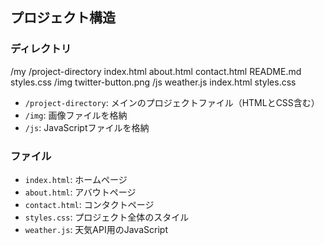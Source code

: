 ## プロジェクト構造

### ディレクトリ

/my /project-directory index.html about.html contact.html README.md styles.css 
    /img twitter-button.png 
    /js weather.js index.html styles.css


- `/project-directory`: メインのプロジェクトファイル（HTMLとCSS含む）
- `/img`: 画像ファイルを格納
- `/js`: JavaScriptファイルを格納

### ファイル

- `index.html`: ホームページ
- `about.html`: アバウトページ
- `contact.html`: コンタクトページ
- `styles.css`: プロジェクト全体のスタイル
- `weather.js`: 天気API用のJavaScript
